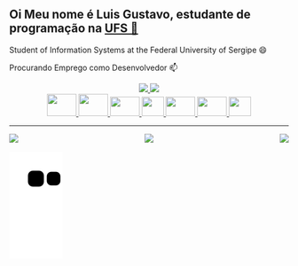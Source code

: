 


<!---
**Gustavo-Correia/Gustavo-Correia** is a ✨ _special_ ✨ repository because its `README.md` (this file) appears on your GitHub profile.

Here are some ideas to get you started:

- 🔭 I’m currently working on ...
- 🌱 I’m currently learning ...
- 👯 I’m looking to collaborate on ...
- 🤔 I’m looking for help with ...
-  Ask me about ...
- 📫 How to reach me: ...
- 😄 Pronouns: ...
- ⚡ Fun fact: ...
-->

<h2> 
  Oi Meu nome é Luis Gustavo, estudante de programação na <a href="https://www.ufs.br/">UFS 💬</a> 
</h2>
  
<p> Student of Information Systems at the Federal University of Sergipe 😄</p>

<p> Procurando Emprego como Desenvolvedor 📫</p>

<div align="center">
  <a href="https://github.com/Gustavo-Correia">
  <img height="180em" src="https://github-readme-stats.vercel.app/api?username=Gustavo-Correia&show_icons=true&theme=radical"/>
  <img height="170em"  src="https://github-readme-stats.vercel.app/api/top-langs/?username=Gustavo-Correia&layout=compact&langs_count=7&theme=cobalt"/>
</div>
  
  
 
  
  
  
  <div align="center">
<img width="53px" height="40px" src="https://cdn.jsdelivr.net/gh/devicons/devicon/icons/html5/html5-original-wordmark.svg">
<img width="53px" height="40px" src="https://cdn.jsdelivr.net/gh/devicons/devicon/icons/css3/css3-original-wordmark.svg">
<img width="53px" height="35px" src="https://cdn.jsdelivr.net/gh/devicons/devicon/icons/java/java-original-wordmark.svg" />
<img width="40px" height="35px" src="https://cdn.jsdelivr.net/gh/devicons/devicon/icons/javascript/javascript-original.svg">

<img width="53px" height="35px" src="https://cdn.jsdelivr.net/gh/devicons/devicon/icons/python/python-original.svg">
<img width="53px" height="35px" src="https://cdn.jsdelivr.net/gh/devicons/devicon/icons/cplusplus/cplusplus-original.svg">
 <img width="40px" height="35px" src="https://cdn.jsdelivr.net/gh/devicons/devicon/icons/git/git-plain.svg">
  </div>
  
  <hr>
  
<div>
 
  
  
  <a  href="https://www.instagram.com/gustavo_correia2901/"> <img src="https://img.shields.io/badge/Instagram-E4405F?style=for-the-badge&logo=instagram&logoColor=white"  target="_blank" align="right">
   
   
    
 <a href="mailto:contatogucorreia2901@gmail.com/"> <img src="https://img.shields.io/badge/Gmail-D14836?style=for-the-badge&logo=gmail&logoColor=black" target="_blank" align="left">
    <div align="center">
   <a href="https://www.linkedin.com/in/gustavo-correia-2901/"> <img src="https://img.shields.io/badge/LinkedIn-0077B5?style=for-the-badge&logo=linkedin&logoColor=white" target="_blank" >
     </div>
</div>
  
  
 ![Snake animation](https://github.com/rafaballerini/rafaballerini/blob/output/github-contribution-grid-snake.svg)
  
